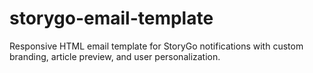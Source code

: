 # storygo-email-template
Responsive HTML email template for StoryGo notifications with custom branding, article preview, and user personalization.
